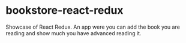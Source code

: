 # bookstore-react-redux
Showcase of React Redux. An app were you can add the book you are reading and show much you have advanced reading it.
